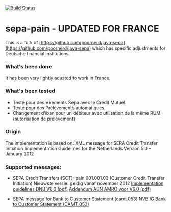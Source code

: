 [![Build Status](https://travis-ci.com/m4nu56/java-sepa.svg?branch=master)](https://travis-ci.com/m4nu56/java-sepa)

# sepa-pain - UPDATED FOR FRANCE

This is a fork of [https://github.com/poornerd/java-sepa](https://github.com/poornerd/java-sepa) which has specific adjustments for Deutsche financial institutions.

### What's been done
It has been very lightly adusted to work in France.

### What's been tested
* Testé pour des Virements Sepa avec le Crédit Mutuel. 
* Testé pour des Prélèvements automatiques. 
* Changement d'iban pour un débiteur avec utilisation de la même RUM (autorisation de prélèvement)

### Origin
The implementation is based on:
XML message for SEPA Credit Transfer Initiation Implementation Guidelines for the Netherlands
Version 5.0 – January 2012

### Supported messages:
* SEPA Credit Transfers (SCT): pain.001.001.03  (Customer Credit Transfer Initiation)
  Nieuwste versie: geldig vanaf november 2012
  [Implementation guidelines DNB V6.0 (pdf)](http://www.abnamro.nl/nl/images/Generiek/PDFs/020_Zakelijk/01_Betalingsverkeer/Betaalvereniging_IG_SEPA_Credit_Transfer_6-0.pdf)
  [Addendum ABN AMRO voor V6.0 (pdf)](http://www.abnamro.nl/nl/images/Generiek/PDFs/020_Zakelijk/01_Betalingsverkeer/Addendum_on_the_XML_Message_for_SEPA_Credit_Transfer_Initiation_version_6-0.pdf)

* SEPA message for Bank to Customer Statement (camt.053)
  [NVB IG Bank to Customer Statement (CAMT_053)](http://www.abnamro.nl/nl/images/Generiek/PDFs/020_Zakelijk/01_Betalingsverkeer/NVB_IG_Bank_to_Customer_Statement_\(CAMT_053\)_v0_99_final.pdf)

